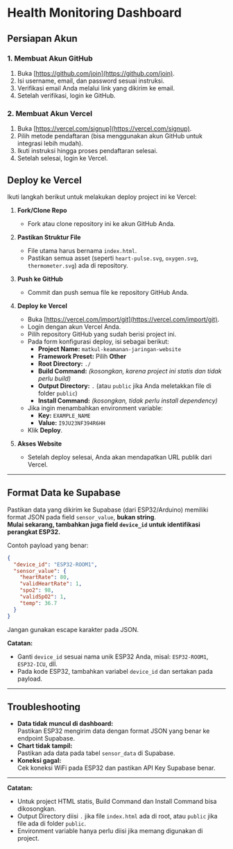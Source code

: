# Health Monitoring Dashboard

## Persiapan Akun

### 1. Membuat Akun GitHub
1. Buka [https://github.com/join](https://github.com/join).
2. Isi username, email, dan password sesuai instruksi.
3. Verifikasi email Anda melalui link yang dikirim ke email.
4. Setelah verifikasi, login ke GitHub.

### 2. Membuat Akun Vercel
1. Buka [https://vercel.com/signup](https://vercel.com/signup).
2. Pilih metode pendaftaran (bisa menggunakan akun GitHub untuk integrasi lebih mudah).
3. Ikuti instruksi hingga proses pendaftaran selesai.
4. Setelah selesai, login ke Vercel.

## Deploy ke Vercel

Ikuti langkah berikut untuk melakukan deploy project ini ke Vercel:

1. **Fork/Clone Repo**
   - Fork atau clone repository ini ke akun GitHub Anda.

2. **Pastikan Struktur File**
   - File utama harus bernama `index.html`.
   - Pastikan semua asset (seperti `heart-pulse.svg`, `oxygen.svg`, `thermometer.svg`) ada di repository.

3. **Push ke GitHub**
   - Commit dan push semua file ke repository GitHub Anda.

4. **Deploy ke Vercel**
   - Buka [https://vercel.com/import/git](https://vercel.com/import/git).
   - Login dengan akun Vercel Anda.
   - Pilih repository GitHub yang sudah berisi project ini.
   - Pada form konfigurasi deploy, isi sebagai berikut:
     - **Project Name:** `matkul-keamanan-jaringan-website`
     - **Framework Preset:** Pilih **Other**
     - **Root Directory:** `./`
     - **Build Command:** *(kosongkan, karena project ini statis dan tidak perlu build)*
     - **Output Directory:** `.` (atau `public` jika Anda meletakkan file di folder `public`)
     - **Install Command:** *(kosongkan, tidak perlu install dependency)*
   - Jika ingin menambahkan environment variable:
     - **Key:** `EXAMPLE_NAME`
     - **Value:** `I9JU23NF394R6HH`
   - Klik **Deploy**.

5. **Akses Website**
   - Setelah deploy selesai, Anda akan mendapatkan URL publik dari Vercel.

---

## Format Data ke Supabase

Pastikan data yang dikirim ke Supabase (dari ESP32/Arduino) memiliki format JSON pada field `sensor_value`, **bukan string**.  
**Mulai sekarang, tambahkan juga field `device_id` untuk identifikasi perangkat ESP32.**

Contoh payload yang benar:
```json
{
  "device_id": "ESP32-ROOM1",
  "sensor_value": {
    "heartRate": 80,
    "validHeartRate": 1,
    "spo2": 98,
    "validSpO2": 1,
    "temp": 36.7
  }
}
```
Jangan gunakan escape karakter pada JSON.

**Catatan:**  
- Ganti `device_id` sesuai nama unik ESP32 Anda, misal: `ESP32-ROOM1`, `ESP32-ICU`, dll.
- Pada kode ESP32, tambahkan variabel `device_id` dan sertakan pada payload.

---

## Troubleshooting

- **Data tidak muncul di dashboard:**  
  Pastikan ESP32 mengirim data dengan format JSON yang benar ke endpoint Supabase.
- **Chart tidak tampil:**  
  Pastikan ada data pada tabel `sensor_data` di Supabase.
- **Koneksi gagal:**  
  Cek koneksi WiFi pada ESP32 dan pastikan API Key Supabase benar.

---

**Catatan:**  
- Untuk project HTML statis, Build Command dan Install Command bisa dikosongkan.
- Output Directory diisi `.` jika file `index.html` ada di root, atau `public` jika file ada di folder `public`.
- Environment variable hanya perlu diisi jika memang digunakan di project.
